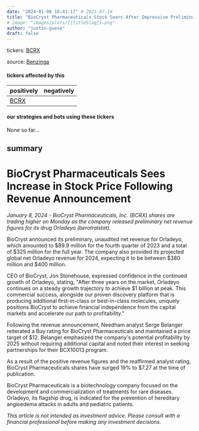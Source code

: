 ```yaml
---
date: "2024-01-08 16:41:17" # 2021-07-14
title: "BioCryst Pharmaceuticals Stock Soars After Impressive Preliminary Revenue Figures for Orladeyo"
# image: "images/plots/{{titleSlag}}.png"
author: "justin-guese"
draft: false
---
```

tickers: <a href='https://finance.yahoo.com/quote/BCRX' target='_blank'>BCRX</a> 

source: <a href='https://www.benzinga.com/news/24/01/36537602/whats-going-on-with-biocryst-pharmaceuticals-stock' target='_blank'>Benzinga</a>

#### tickers affected by this

| positively | negatively |
|------------|------------
| <a href='https://finance.yahoo.com/quote/BCRX' target='_blank'>BCRX</a> |  |

#### our strategies and bots using these tickers

None so far...

## summary

# BioCryst Pharmaceuticals Sees Increase in Stock Price Following Revenue Announcement

*January 8, 2024 - BioCryst Pharmaceuticals, Inc. (BCRX) shares are trading higher on Monday as the company released preliminary net revenue figures for its drug Orladeyo (berotralstat).*

BioCryst announced its preliminary, unaudited net revenue for Orladeyo, which amounted to $89.9 million for the fourth quarter of 2023 and a total of $325 million for the full year. The company also provided its projected global net Orladeyo revenue for 2024, expecting it to be between $380 million and $400 million.

CEO of BioCryst, Jon Stonehouse, expressed confidence in the continued growth of Orladeyo, stating, "After three years on the market, Orladeyo continues on a steady growth trajectory to achieve $1 billion at peak. This commercial success, alongside our proven discovery platform that is producing additional first-in-class or best-in-class molecules, uniquely positions BioCryst to achieve financial independence from the capital markets and accelerate our path to profitability."

Following the revenue announcement, Needham analyst Serge Belanger reiterated a Buy rating for BioCryst Pharmaceuticals and maintained a price target of $12. Belanger emphasized the company's potential profitability by 2025 without requiring additional capital and noted their interest in seeking partnerships for their BCX10013 program.

As a result of the positive revenue figures and the reaffirmed analyst rating, BioCryst Pharmaceuticals shares have surged 19% to $7.27 at the time of publication.

BioCryst Pharmaceuticals is a biotechnology company focused on the development and commercialization of treatments for rare diseases. Orladeyo, its flagship drug, is indicated for the prevention of hereditary angioedema attacks in adults and pediatric patients.

*This article is not intended as investment advice. Please consult with a financial professional before making any investment decisions.*